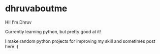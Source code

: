 # dhruvaboutme
Hi! I'm Dhruv

Currently learning python, but pretty good at it! 

I make random python projects for improving my skill and sometimes post here :)


